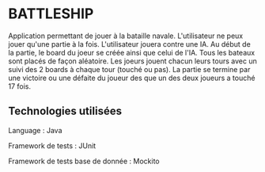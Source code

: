 # BATTLESHIP

Application permettant de jouer à la bataille navale. L'utilisateur ne peux jouer qu'une partie à la fois. L'utilisateur jouera contre une IA. Au début de la partie, le board du joeur se créée ainsi que celui de l'IA. Tous les bateaux sont placés de façon aléatoire. Les joeurs jouent chacun leurs tours avec un suivi des 2 boards à chaque tour (touché ou pas). La partie se termine par une victoire ou une défaite du joueur des que un des deux joueurs a touché 17 fois.

## Technologies utilisées

Language : Java

Framework de tests : JUnit

Framework de tests base de donnée : Mockito

